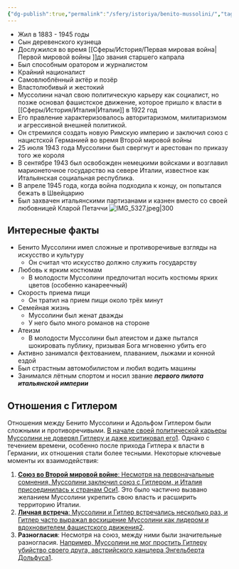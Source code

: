 ```yaml
---
{"dg-publish":true,"permalink":"/sfery/istoriya/benito-mussolini/","tags":["История"]}
---
```


- Жил в 1883 - 1945 годы
- Сын деревенского кузнеца
- Дослужился во время [[Сферы/История/Первая мировая война\|Первой мировой войны ]]до звания старшего капрала
- Был способным оратором и журналистом
- Крайний националист
- Самовлюблённый актёр и позёр
- Властолюбивый и жестокий
- Муссолини начал свою политическую карьеру как социалист, но позже основал фашистское движение, которое пришло к власти в [[Сферы/История/Италия\|Италии]] в 1922 год
- Его правление характеризовалось авторитаризмом, милитаризмом и агрессивной внешней политикой.
- Он стремился создать новую Римскую империю и заключил союз с нацистской Германией во время Второй мировой войны
- 25 июля 1943 года Муссолини был свергнут и арестован по приказу того же короля
- В сентябре 1943 был освобожден немецкими войсками и возглавил марионеточное государство на севере Италии, известное как Итальянская социальная республика.
- В апреле 1945 года, когда война подходила к концу, он попытался бежать в Швейцарию
- Был захвачен итальянскими партизанами и казнен вместо со своей любовницей Кларой Петаччи
![IMG_5327.jpeg|300](/img/user/%D0%A1%D1%84%D0%B5%D1%80%D1%8B/%D0%98%D1%81%D1%82%D0%BE%D1%80%D0%B8%D1%8F/IMG_5327.jpeg)
## Интересные факты
- Бенито Муссолини имел сложные и противоречивые взгляды на искусство и культуру
	- Он считал что искусство должно служить государству 
- Любовь к ярким костюмам
	- В молодости Муссолини предпочитал носить костюмы ярких цветов (особенно канареечный)
- Скорость приема пищи
	- Он тратил на прием пищи около трёх минут 
- Семейная жизнь
	- Муссолини был женат дважды
	- У него было много романов на стороне 
- Атеизм
	- В молодости Муссолини был атеистом и даже пытался шокировать публику, призывая Бога мгновенно убить его 
- Активно занимался фехтованием, плаванием, лыжами и конной ездой 
- Был страстным автомобилистом и любил водить машины 
- Занимался лётным спортом и носил звание ***первого пилота итальянской империи***
## Отношения с Гитлером
Отношения между Бенито Муссолини и Адольфом Гитлером были сложными и противоречивыми. [В начале своей политической карьеры Муссолини не доверял Гитлеру и даже критиковал его](https://biografii.net/znamenitosti/benito-mussolini.html)[1](https://biografii.net/znamenitosti/benito-mussolini.html). Однако с течением времени, особенно после прихода Гитлера к власти в Германии, их отношения стали более тесными. Некоторые ключевые моменты их взаимодействия:
1. [**Союз во Второй мировой войне**: Несмотря на первоначальные сомнения, Муссолини заключил союз с Гитлером, и Италия присоединилась к странам Оси](https://biografii.net/znamenitosti/benito-mussolini.html)[1](https://biografii.net/znamenitosti/benito-mussolini.html). Это было частично вызвано желанием Муссолини укрепить свою власть и расширить территорию Италии.
2. [**Личная встреча**: Муссолини и Гитлер встречались несколько раз, и Гитлер часто выражал восхищение Муссолини как лидером и вдохновителем фашистского движения](https://24smi.org/celebrity/5051-benito-mussolini.html)[2](https://24smi.org/celebrity/5051-benito-mussolini.html).
3. **Разногласия**: Несмотря на союз, между ними были значительные разногласия. [Например, Муссолини не мог простить Гитлеру убийство своего друга, австрийского канцлера Энгельберта Дольфуса](https://biografii.net/znamenitosti/benito-mussolini.html)[1](https://biografii.net/znamenitosti/benito-mussolini.html).